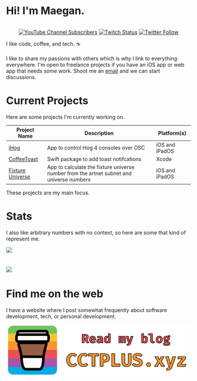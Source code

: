 # Hi! I'm Maegan.
<div style="display:flex;justify-content:center;">

[![YouTube Channel Subscribers](https://img.shields.io/youtube/channel/subscribers/UC6na4Lq0ozPBjHD1X42szEQ?logo=youtube&style=for-the-badge)](https://www.youtube.com/channel/UC6na4Lq0ozPBjHD1X42szEQ) [![Twitch Status](https://img.shields.io/twitch/status/maeganwilson_?logo=twitch&style=for-the-badge)](https://twitch.tv/maeganwilson_) [![Twitter Follow](https://img.shields.io/twitter/follow/maeganwilson_?logo=twitter&style=for-the-badge)](https://twitter.com/maeganwilson_)

</div>
I like code, coffee, and tech. ☕
<br/><br/>
I like to share my passions with others which is why I link to everything everywhere. I'm open to freelance projects if you have an iOS app or web app that needs some work. Shoot me an <a href = "mailto: freelance@cctplus.dev">email</a> and we can start discussions.

# Current Projects

Here are some projects I'm currently working on.

| Project Name | Description | Platform(s) |
| --- | --- | --- |
| [iHog]((https://github.com/maeganwilson/iHog4)) | App to control Hog 4 consoles over OSC | iOS and iPadOS |
| [CoffeeToast](https://github.com/maeganwilson/CoffeeToast) | Swift package to add toast notifcations | Xcode | 
| [Fixture Universe](https://github.com/maeganwilson/artnet-converter)| App to calculate the fixture universe number from the artnet subnet and universe numbers | iOS and iPadOS |

These projects are my main focus.

# Stats

I also like arbitrary numbers with no context, so here are some that kind of represent me.

<a href="https://github.com/anuraghazra/github-readme-stats"><img src="https://github-readme-stats.vercel.app/api?username=maeganwilson&count_private=true&show_icons=true&theme=github_dark"/></a>
<br/><br/><br/>
<a href="https://github.com/anuraghazra/github-readme-stats"><img src="https://github-readme-stats.vercel.app/api/top-langs/?username=maeganwilson&count_private=true&show_icons=true&layout=compact&theme=github_dark"/></a>


# Find me on the web

I have a website where I post somewhat frequently about software development, tech, or personal development.

[![My Website: cctplus.xyz](/assets/images/website.png)](https://cctplus.xyz)

